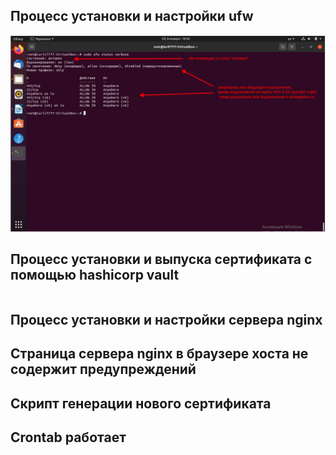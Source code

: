 ## **Процесс установки и настройки ufw**
![Screenshot](1.jpg)
## **Процесс установки и выпуска сертификата с помощью hashicorp vault**
```
```
## **Процесс установки и настройки сервера nginx**

## **Страница сервера nginx в браузере хоста не содержит предупреждений**

## **Скрипт генерации нового сертификата**

## **Crontab работает**
